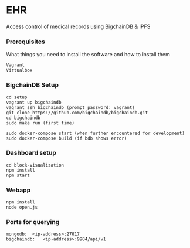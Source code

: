 # EHR

Access control of medical records using BigchainDB & IPFS

### Prerequisites

What things you need to install the software and how to install them

```
Vagrant 
Virtualbox
```

### BigchainDB Setup

```
cd setup
vagrant up bigchaindb
vagrant ssh bigchaindb (prompt password: vagrant)
git clone https://github.com/bigchaindb/bigchaindb.git
cd bigchaindb
sudo make run (first time)

sudo docker-compose start (when further encountered for development)
sudo docker-compose build (if bdb shows error)
```

### Dashboard setup

```
cd block-visualization
npm install
npm start
```

### Webapp

```
npm install
node open.js
```

### Ports for querying

```
mongodb:  <ip-address>:27017
bigchaindb:   <ip-address>:9984/api/v1
```

